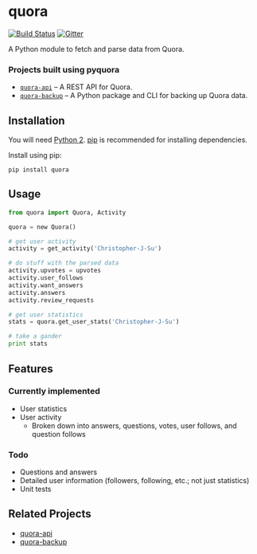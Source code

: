 # quora
[![Build Status](https://travis-ci.org/csu/pyquora.svg?branch=master)](https://travis-ci.org/csu/pyquora)  [![Gitter](https://badges.gitter.im/Join%20Chat.svg)](https://gitter.im/csu/pyquora?utm_source=badge&utm_medium=badge&utm_campaign=pr-badge&utm_content=badge)

A Python module to fetch and parse data from Quora.

### Projects built using pyquora
* [`quora-api`](https://github.com/csu/quora-api) – A REST API for Quora.
* [`quora-backup`](https://github.com/csu/quora-backup) – A Python package and CLI for backing up Quora data.

## Installation
You will need [Python 2](https://www.python.org/download/). [pip](http://pip.readthedocs.org/en/latest/installing.html) is recommended for installing dependencies.

Install using pip:

    pip install quora

## Usage

```python
from quora import Quora, Activity

quora = new Quora()

# get user activity
activity = get_activity('Christopher-J-Su')

# do stuff with the parsed data
activity.upvotes = upvotes
activity.user_follows
activity.want_answers
activity.answers
activity.review_requests

# get user statistics
stats = quora.get_user_stats('Christopher-J-Su')

# take a gander
print stats
```

## Features
### Currently implemented
* User statistics
* User activity
    * Broken down into answers, questions, votes, user follows, and question follows

### Todo
* Questions and answers
* Detailed user information (followers, following, etc.; not just statistics)
* Unit tests

## Related Projects
* [quora-api](https://github.com/csu/quora-api)
* [quora-backup](https://github.com/csu/quora-backup)